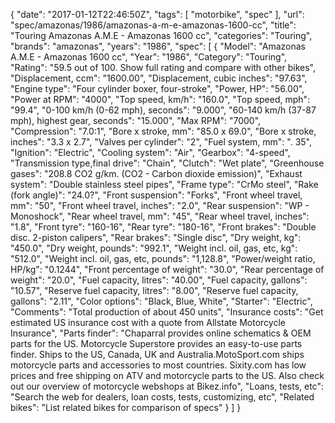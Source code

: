 {
    "date": "2017-01-12T22:46:50Z",
    "tags": [
        "motorbike",
        "spec"
    ],
    "url": "spec\/amazonas\/1986\/amazonas-a-m-e-amazonas-1600-cc",
    "title": "Touring Amazonas A.M.E - Amazonas 1600 cc",
    "categories": "Touring",
    "brands": "amazonas",
    "years": "1986",
    "spec": [
        {
            "Model": "Amazonas A.M.E - Amazonas 1600 cc",
            "Year": "1986",
            "Category": "Touring",
            "Rating": "59.5 out of 100. Show full rating and compare with other bikes",
            "Displacement, ccm": "1600.00",
            "Displacement, cubic inches": "97.63",
            "Engine type": "Four cylinder boxer, four-stroke",
            "Power, HP": "56.00",
            "Power at RPM": "4000",
            "Top speed, km\/h": "160.0",
            "Top speed, mph": "99.4",
            "0-100 km\/h (0-62 mph), seconds": "9.000",
            "60-140 km\/h (37-87 mph), highest gear, seconds": "15.000",
            "Max RPM": "7000",
            "Compression": "7.0:1",
            "Bore x stroke, mm": "85.0 x 69.0",
            "Bore x stroke, inches": "3.3 x 2.7",
            "Valves per cylinder": "2",
            "Fuel system, mm": ". 35",
            "Ignition": "Electric",
            "Cooling system": "Air",
            "Gearbox": "4-speed",
            "Transmission type,final drive": "Chain",
            "Clutch": "Wet plate",
            "Greenhouse gases": "208.8 CO2 g\/km. (CO2 - Carbon dioxide emission)",
            "Exhaust system": "Double stainless steel pipes",
            "Frame type": "CrMo steel",
            "Rake (fork angle)": "24.0?",
            "Front suspension": "Forks",
            "Front wheel travel, mm": "50",
            "Front wheel travel, inches": "2.0",
            "Rear suspension": "WP - Monoshock",
            "Rear wheel travel, mm": "45",
            "Rear wheel travel, inches": "1.8",
            "Front tyre": "160-16",
            "Rear tyre": "180-16",
            "Front brakes": "Double disc. 2-piston calipers",
            "Rear brakes": "Single disc",
            "Dry weight, kg": "450.0",
            "Dry weight, pounds": "992.1",
            "Weight incl. oil, gas, etc, kg": "512.0",
            "Weight incl. oil, gas, etc, pounds": "1,128.8",
            "Power\/weight ratio, HP\/kg": "0.1244",
            "Front percentage of weight": "30.0",
            "Rear percentage of weight": "20.0",
            "Fuel capacity, litres": "40.00",
            "Fuel capacity, gallons": "10.57",
            "Reserve fuel capacity, litres": "8.00",
            "Reserve fuel capacity, gallons": "2.11",
            "Color options": "Black, Blue, White",
            "Starter": "Electric",
            "Comments": "Total production of about 450 units",
            "Insurance costs": "Get estimated US insurance cost with a quote from Allstate Motorcycle Insurance",
            "Parts finder": "Chaparral provides online schematics & OEM parts for the US.   Motorcycle Superstore provides an easy-to-use parts finder. Ships to the US, Canada, UK and Australia.MotoSport.com ships motorcycle parts and accessories to most countries.    Sixity.com has low prices and free shipping on ATV and motorcycle parts to the US. Also check out our overview of motorcycle webshops at Bikez.info",
            "Loans, tests, etc": "Search the web for dealers, loan costs, tests, customizing, etc",
            "Related bikes": "List related bikes for comparison of specs"
        }
    ]
}